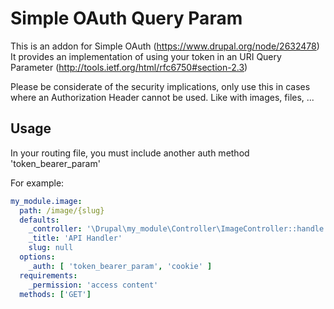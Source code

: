 # Simple OAuth Query Param
This is an addon for Simple OAuth (https://www.drupal.org/node/2632478)
It provides an implementation of using your token in an URI Query Parameter (http://tools.ietf.org/html/rfc6750#section-2.3)

Please be considerate of the security implications, only use this in cases where an Authorization Header cannot be used. Like with images, files, ...

## Usage
In your routing file, you must include another auth method 'token_bearer_param'

For example:
```yaml
my_module.image:
  path: /image/{slug}
  defaults:
    _controller: '\Drupal\my_module\Controller\ImageController::handle'
    _title: 'API Handler'
    slug: null
  options:
    _auth: [ 'token_bearer_param', 'cookie' ]
  requirements:
    _permission: 'access content'
  methods: ['GET']
```
